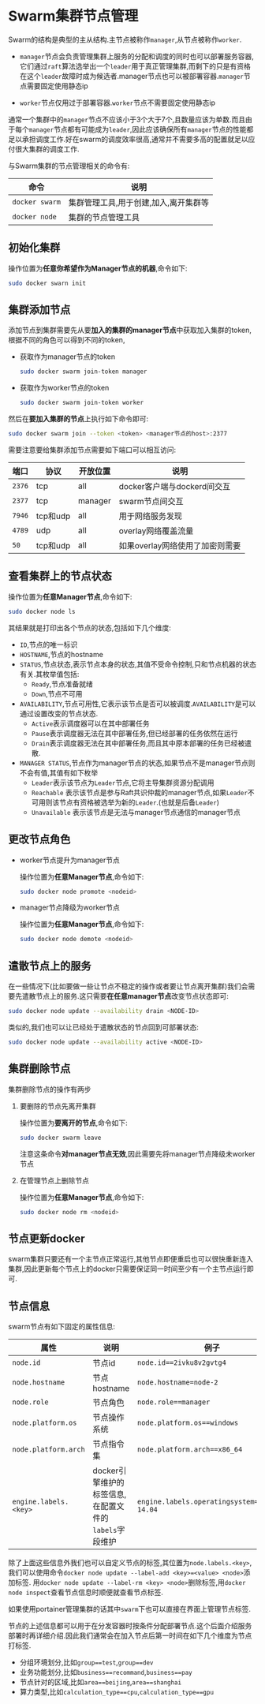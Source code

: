 # Swarm集群节点管理

Swarm的结构是典型的主从结构.主节点被称作`manager`,从节点被称作`worker`.

+ `manager`节点会负责管理集群上服务的分配和调度的同时也可以部署服务容器,它们通过`raft`算法选举出一个`leader`用于真正管理集群,而剩下的只是有资格在这个`leader`故障时成为候选者.manager节点也可以被部署容器.`manager`节点需要固定使用静态ip

+ `worker`节点仅用过于部署容器.`worker`节点不需要固定使用静态ip

通常一个集群中的`manager`节点不应该小于3个大于7个,且数量应该为单数.而且由于每个`manager`节点都有可能成为`leader`,因此应该确保所有`manager`节点的性能都足以承担调度工作.好在swarm的调度效率很高,通常并不需要多高的配置就足以应付很大集群的调度工作.

与Swarm集群的节点管理相关的命令有:

| 命令           | 说明                                  |
| -------------- | ------------------------------------- |
| `docker swarm` | 集群管理工具,用于创建,加入,离开集群等 |
| `docker node`  | 集群的节点管理工具                    |

## 初始化集群

操作位置为**任意你希望作为Manager节点的机器**,命令如下:

```bash
sudo docker swarn init
```

## 集群添加节点

添加节点到集群需要先从要**加入的集群的manager节点**中获取加入集群的token,根据不同的角色可以得到不同的token,

+ 获取作为manager节点的token

    ```bash
    sudo docker swarm join-token manager
    ```

+ 获取作为worker节点的token

    ```bash
    sudo docker swarm join-token worker
    ```

然后在**要加入集群的节点**上执行如下命令即可:

```bash
sudo docker swarm join --token <token> <manager节点的host>:2377
```

需要注意要给集群添加节点需要如下端口可以相互访问:

| 端口   | 协议     | 开放位置 | 说明                            |
| ------ | -------- | -------- | ------------------------------- |
| `2376` | tcp      | all      | docker客户端与dockerd间交互     |
| `2377` | tcp      | manager  | swarm节点间交互                 |
| `7946` | tcp和udp | all      | 用于网络服务发现                |
| `4789` | udp      | all      | overlay网络覆盖流量             |
| `50`   | tcp和udp | all      | 如果overlay网络使用了加密则需要 |

## 查看集群上的节点状态

操作位置为**任意Manager节点**,命令如下:

```bash
sudo docker node ls
```

其结果就是打印出各个节点的状态,包括如下几个维度:

+ `ID`,节点的唯一标识
+ `HOSTNAME`,节点的hostname
+ `STATUS`,节点状态,表示节点本身的状态,其值不受命令控制,只和节点机器的状态有关.其枚举值包括:
    + `Ready`,节点准备就绪
    + `Down`,节点不可用
+ `AVAILABILITY`,节点可用性,它表示该节点是否可以被调度.`AVAILABILITY`是可以通过设置改变的节点状态.
    + `Active`表示调度器可以在其中部署任务
    + `Pause`表示调度器无法在其中部署任务,但已经部署的任务依然在运行
    + `Drain`表示调度器无法在其中部署任务,而且其中原本部署的任务已经被遣散.
+ `MANAGER STATUS`,节点作为manager节点的状态,如果节点不是manager节点则不会有值,其值有如下枚举
    + `Leader`表示该节点为`Leader`节点,它将主导集群资源分配调用
    + `Reachable` 表示该节点是参与Raft共识仲裁的manager节点,如果`Leader`不可用则该节点有资格被选举为新的`Leader`.(也就是后备`Leader`)
    + `Unavailable` 表示该节点是无法与manager节点通信的manager节点

## 更改节点角色

+ worker节点提升为manager节点

    操作位置为**任意Manager节点**,命令如下:

    ```bash
    sudo docker node promote <nodeid>
    ```

+ manager节点降级为worker节点

    操作位置为**任意Manager节点**,命令如下:

    ```bash
    sudo docker node demote <nodeid>
    ```

## 遣散节点上的服务

在一些情况下(比如要做一些让节点不稳定的操作或者要让节点离开集群)我们会需要先遣散节点上的服务.这只需要**在任意manager节点**改变节点状态即可:

```bash
sudo docker node update --availability drain <NODE-ID>
```

类似的,我们也可以让已经处于遣散状态的节点回到可部署状态:

```bash
sudo docker node update --availability active <NODE-ID>
```

## 集群删除节点

集群删除节点的操作有两步

1. 要删除的节点先离开集群

    操作位置为**要离开的节点**,命令如下:

    ```bash
    sudo docker swarm leave
    ```

    注意这条命令**对manager节点无效**,因此需要先将manager节点降级未worker节点

2. 在管理节点上删除节点

    操作位置为**任意Manager节点**,命令如下:

    ```bash
    sudo docker node rm <nodeid>
    ```

## 节点更新docker

swarm集群只要还有一个主节点正常运行,其他节点即便重启也可以很快重新连入集群,因此更新每个节点上的docker只需要保证同一时间至少有一个主节点运行即可.

## 节点信息

swarm节点有如下固定的属性信息:

| 属性                  | 说明                                                  | 例子                                          |
| --------------------- | ----------------------------------------------------- | --------------------------------------------- |
| `node.id`             | 节点id                                                | `node.id==2ivku8v2gvtg4`                      |
| `node.hostname`       | 节点hostname                                          | `node.hostname=node-2`                        |
| `node.role`           | 节点角色                                              | `node.role==manager`                          |
| `node.platform.os`    | 节点操作系统                                          | `node.platform.os==windows`                   |
| `node.platform.arch`  | 节点指令集                                            | `node.platform.arch==x86_64`                  |
| `engine.labels.<key>` | docker引擎维护的标签信息,在配置文件的`labels`字段维护 | `engine.labels.operatingsystem==ubuntu 14.04` |

除了上面这些信息外我们也可以自定义节点的标签,其位置为`node.labels.<key>`,我们可以使用命令`docker node update --label-add <key>=<value> <node>`添加标签.
用`docker node update --label-rm <key> <node>`删除标签,用`docker node inspect`查看节点信息时顺便就查看节点标签.

如果使用portainer管理集群的话其中`swarm`下也可以直接在界面上管理节点标签.

节点的上述信息都可以用于在分发容器时按条件分配部署节点.这个后面介绍服务部署时再详细介绍.因此我们通常会在加入节点后第一时间在如下几个维度为节点打标签.

+ 分组环境划分,比如`group==test`,`group==dev`
+ 业务功能划分,比如`business==recommand`,`business==pay`
+ 节点针对的区域,比如`area==beijing`,`area==shanghai`
+ 算力类型,比如`calculation_type==cpu`,`calculation_type==gpu`
